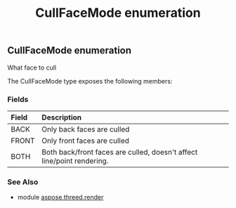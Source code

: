 ﻿---
title: CullFaceMode enumeration
second_title: Aspose.3D for Python via .NET API References
description: 
type: docs
weight: 420
url: /python-net/aspose.threed.render/cullfacemode/
is_root: false
---

## CullFaceMode enumeration

What face to cull



The CullFaceMode type exposes the following members:

### Fields
| Field | Description |
| :- | :- |
| BACK | Only back faces are culled |
| FRONT | Only front faces are culled |
| BOTH | Both back/front faces are culled, doesn't affect line/point rendering. |


### See Also

* module [aspose.threed.render](../)
